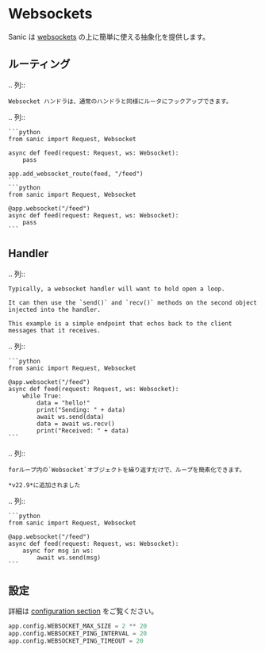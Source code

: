 # Websockets

Sanic は [websockets](https://websockets.readthedocs.io/en/stable/) の上に簡単に使える抽象化を提供します。

## ルーティング

.. 列::

```
Websocket ハンドラは、通常のハンドラと同様にルータにフックアップできます。
```

.. 列::

````
```python
from sanic import Request, Websocket

async def feed(request: Request, ws: Websocket):
    pass

app.add_websocket_route(feed, "/feed")
```
```python
from sanic import Request, Websocket

@app.websocket("/feed")
async def feed(request: Request, ws: Websocket):
    pass
```
````

## Handler

.. 列::

```
Typically, a websocket handler will want to hold open a loop.

It can then use the `send()` and `recv()` methods on the second object injected into the handler.

This example is a simple endpoint that echos back to the client messages that it receives.
```

.. 列::

````
```python
from sanic import Request, Websocket

@app.websocket("/feed")
async def feed(request: Request, ws: Websocket):
    while True:
        data = "hello!"
        print("Sending: " + data)
        await ws.send(data)
        data = await ws.recv()
        print("Received: " + data)
```
````

.. 列::

```
forループ内の`Websocket`オブジェクトを繰り返すだけで、ループを簡素化できます。

*v22.9*に追加されました
```

.. 列::

````
```python
from sanic import Request, Websocket

@app.websocket("/feed")
async def feed(request: Request, ws: Websocket):
    async for msg in ws:
        await ws.send(msg)
```
````

## 設定

詳細は [configuration section](/guide/deployment/configuration.md) をご覧ください。

```python
app.config.WEBSOCKET_MAX_SIZE = 2 ** 20
app.config.WEBSOCKET_PING_INTERVAL = 20
app.config.WEBSOCKET_PING_TIMEOUT = 20
```
